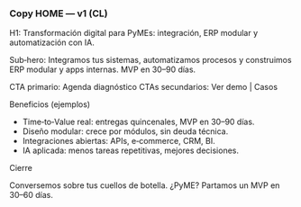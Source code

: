 ### Copy HOME — v1 (CL)

H1: Transformación digital para PyMEs: integración, ERP modular y automatización con IA.

Sub‑hero: Integramos tus sistemas, automatizamos procesos y construimos ERP modular y apps internas. MVP en 30–90 días.

CTA primario: Agenda diagnóstico
CTAs secundarios: Ver demo | Casos

Beneficios (ejemplos)

- Time‑to‑Value real: entregas quincenales, MVP en 30–90 días.
- Diseño modular: crece por módulos, sin deuda técnica.
- Integraciones abiertas: APIs, e‑commerce, CRM, BI.
- IA aplicada: menos tareas repetitivas, mejores decisiones.

Cierre

Conversemos sobre tus cuellos de botella. ¿PyME? Partamos un MVP en 30–60 días.

